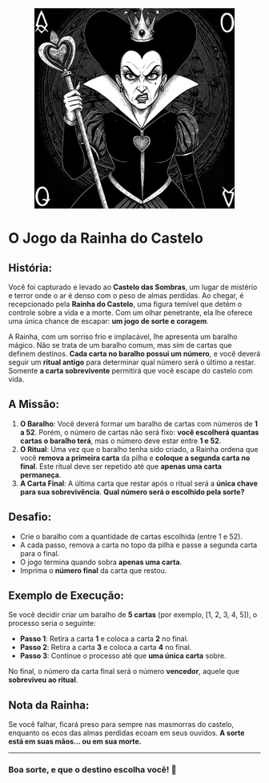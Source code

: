 <div align="center">

<img src="RainhaCopas.jpg" alt="Rainha de Copas" width="400" />
  
</div>



# **O Jogo da Rainha do Castelo**

## **História:**

Você foi capturado e levado ao **Castelo das Sombras**, um lugar de mistério e terror onde o ar é denso com o peso de almas perdidas. Ao chegar, é recepcionado pela **Rainha do Castelo**, uma figura temível que detém o controle sobre a vida e a morte. Com um olhar penetrante, ela lhe oferece uma única chance de escapar: **um jogo de sorte e coragem**.

A Rainha, com um sorriso frio e implacável, lhe apresenta um baralho mágico. Não se trata de um baralho comum, mas sim de cartas que definem destinos. **Cada carta no baralho possui um número**, e você deverá seguir um **ritual antigo** para determinar qual número será o último a restar. Somente **a carta sobrevivente** permitirá que você escape do castelo com vida.

## **A Missão:**

1. **O Baralho**: Você deverá formar um baralho de cartas com números de **1 a 52**. Porém, o número de cartas não será fixo: **você escolherá quantas cartas o baralho terá**, mas o número deve estar entre **1 e 52**.
2. **O Ritual**: Uma vez que o baralho tenha sido criado, a Rainha ordena que você **remova a primeira carta** da pilha e **coloque a segunda carta no final**. Este ritual deve ser repetido até que **apenas uma carta permaneça**.
3. **A Carta Final**: A última carta que restar após o ritual será a **única chave para sua sobrevivência**. **Qual número será o escolhido pela sorte?**

## **Desafio:**

- Crie o baralho com a quantidade de cartas escolhida (entre 1 e 52).
- A cada passo, remova a carta no topo da pilha e passe a segunda carta para o final.
- O jogo termina quando sobra **apenas uma carta**.
- Imprima o **número final** da carta que restou.

## **Exemplo de Execução:**

Se você decidir criar um baralho de **5 cartas** (por exemplo, [1, 2, 3, 4, 5]), o processo seria o seguinte:

- **Passo 1**: Retira a carta **1** e coloca a carta **2** no final.
- **Passo 2**: Retira a carta **3** e coloca a carta **4** no final.
- **Passo 3**: Continue o processo até que **uma única carta** sobre.

No final, o número da carta final será o número **vencedor**, aquele que **sobreviveu ao ritual**.

## **Nota da Rainha:**  
Se você falhar, ficará preso para sempre nas masmorras do castelo, enquanto os ecos das almas perdidas ecoam em seus ouvidos. **A sorte está em suas mãos... ou em sua morte.**

---

### **Boa sorte, e que o destino escolha você!** 👑
